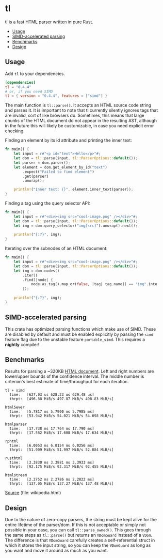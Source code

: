 # tl
tl is a fast HTML parser written in pure Rust. <br />

- [Usage](#usage)
- [SIMD-accelerated parsing](#simd-accelerated-parsing)
- [Benchmarks](#benchmarks)
- [Design](#design)

## Usage
Add `tl` to your dependencies.
```toml
[dependencies]
tl = "0.4.4"
# or, if you need SIMD
tl = { version = "0.4.4", features = ["simd"] }
```

The main function is `tl::parse()`. It accepts an HTML source code string and parses it. It is important to note that tl currently silently ignores tags that are invalid, sort of like browsers do. Sometimes, this means that large chunks of the HTML document do not appear in the resulting AST, although in the future this will likely be customizable, in case you need explicit error checking.

Finding an element by its id attribute and printing the inner text:
```rust
fn main() {
    let input = r#"<p id="text">Hello</p>"#;
    let dom = tl::parse(input, tl::ParserOptions::default());
    let parser = dom.parser();
    let element = dom.get_element_by_id("text")
        .expect("Failed to find element")
        .get(parser)
        .unwrap();

    println!("Inner text: {}", element.inner_text(parser));
}
```

Finding a tag using the query selector API:
```rust
fn main() {
    let input = r#"<div><img src="cool-image.png" /></div>"#;
    let dom = tl::parse(input, tl::ParserOptions::default());
    let img = dom.query_selector("img[src]").unwrap().next();
    
    println!("{:?}", img);
}
```

Iterating over the subnodes of an HTML document:
```rust
fn main() {
    let input = r#"<div><img src="cool-image.png" /></div>"#;
    let dom = tl::parse(input, tl::ParserOptions::default());
    let img = dom.nodes()
        .iter()
        .find(|node| {
            node.as_tag().map_or(false, |tag| tag.name() == "img".into())
        });
    
    println!("{:?}", img);
}
```

## SIMD-accelerated parsing
This crate has optimized parsing functions which make use of SIMD. These are disabled by default and must be enabled explicitly by passing the `simd` feature flag due to the unstable feature `portable_simd`. This requires a **nightly** compiler!

## Benchmarks
Results for parsing a ~320KB [HTML document](https://github.com/y21/rust-html-parser-benchmark/blob/80d24a260ab9377bc704aa0b12657539aeaa4777/data/wikipedia.html).
Left and right numbers are lower/upper bounds of the confidence interval. The middle number is criterion's best estimate of time/throughput for each iteration.
```notrust
tl + simd
  time:   [627.03 us 628.23 us 629.48 us]
  thrpt:  [496.88 MiB/s 497.87 MiB/s 498.83 MiB/s]

html5ever
  time:   [5.7817 ms 5.7900 ms 5.7985 ms]
  thrpt:  [53.942 MiB/s 54.021 MiB/s 54.098 MiB/s]
  
htmlparser
  time:   [17.738 ms 17.764 ms 17.790 ms]
  thrpt:  [17.582 MiB/s 17.608 MiB/s 17.634 MiB/s]
  
rphtml
  time:   [6.0053 ms 6.0154 ms 6.0256 ms]
  thrpt:  [51.909 MiB/s 51.997 MiB/s 52.084 MiB/s]
  
rusthtml
  time:   [3.3830 ms 3.3881 ms 3.3933 ms]
  thrpt:  [92.175 MiB/s 92.317 MiB/s 92.455 MiB/s]
  
htmlstream
  time:   [2.2752 ms 2.2786 ms 2.2822 ms]
  thrpt:  [137.05 MiB/s 137.27 MiB/s 137.48 MiB/s]
```

[Source](https://github.com/y21/rust-html-parser-benchmark/tree/53238f68bbb57adc8dffdd245693ca1caa89cf4f) (file: wikipedia.html)

## Design
Due to the nature of zero-copy parsers, the string must be kept alive for the entire lifetime of the parser/dom.
If this is not acceptable or simply not possible in your case, you can call `tl::parse_owned()`.
This goes through the same steps as `tl::parse()` but returns an `VDomGuard` instead of a `VDom`.
The difference is that `VDomGuard` carefully creates a self-referential struct in which it stores the input string, so you can keep the `VDomGuard` as long as you want and move it around as much as you want.
